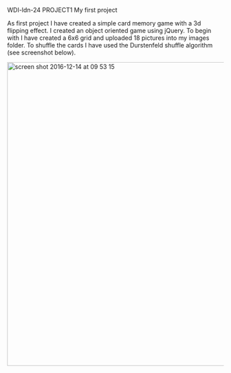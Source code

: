 WDI-ldn-24 PROJECT1
My first project

As first project I have created a simple card memory game with a 3d flipping effect. I created an object oriented game using jQuery. To begin with I have created a 6x6 grid and uploaded 18 pictures into my images folder.
To shuffle the cards I have used the Durstenfeld shuffle algorithm (see screenshot below).

<img width="706" alt="screen shot 2016-12-14 at 09 53 15" src="https://cloud.githubusercontent.com/assets/23073318/21177813/b2653eb6-c1e4-11e6-8eea-6020df8bf9dc.png">
